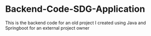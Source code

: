 # Backend-Code-SDG-Application
This is the backend code for an old project I created using Java and Springboot for an external project owner
